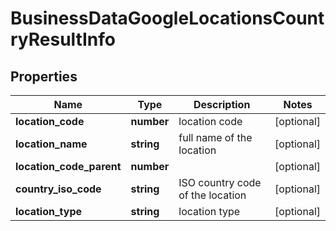 # BusinessDataGoogleLocationsCountryResultInfo

## Properties

| Name | Type | Description | Notes |
|------------ | ------------- | ------------- | -------------|
**location_code** | **number** | location code |[optional]|
**location_name** | **string** | full name of the location |[optional]|
**location_code_parent** | **number** |  |[optional]|
**country_iso_code** | **string** | ISO country code of the location |[optional]|
**location_type** | **string** | location type |[optional]|